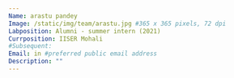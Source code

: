```yaml
---
Name: arastu pandey
Image: /static/img/team/arastu.jpg #365 x 365 pixels, 72 dpi
Labposition: Alumni - summer intern (2021)
Currposition: IISER Mohali
#Subsequent: 
Email: in #preferred public email address
Description: ""
---
```


